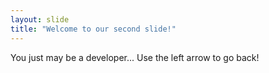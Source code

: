 ```yaml
---
layout: slide
title: "Welcome to our second slide!"
---
```

You just may be a developer...
Use the left arrow to go back!
